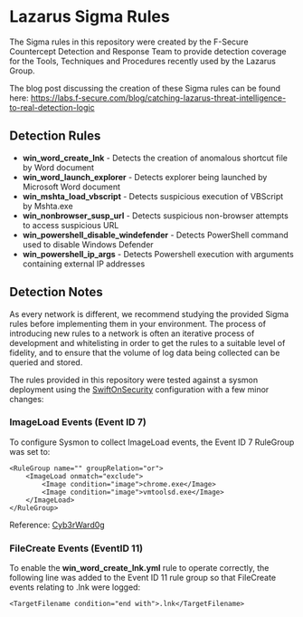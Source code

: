 # Lazarus Sigma Rules

The Sigma rules in this repository were created by the F-Secure Countercept Detection and Response Team to provide detection coverage for the Tools, Techniques and Procedures recently used by the Lazarus Group.

The blog post discussing the creation of these Sigma rules can be found here: https://labs.f-secure.com/blog/catching-lazarus-threat-intelligence-to-real-detection-logic

## Detection Rules

 - **win_word_create_lnk** - Detects the creation of anomalous shortcut file by Word document
 - **win_word_launch_explorer** - Detects explorer being launched by Microsoft Word document
 - **win_mshta_load_vbscript** - Detects suspicious execution of VBScript by Mshta.exe
 - **win_nonbrowser_susp_url** - Detects suspicious non-browser attempts to access suspicious URL
 - **win_powershell_disable_windefender** - Detects PowerShell command used to disable Windows Defender
 - **win_powershell_ip_args** - Detects Powershell execution with arguments containing external IP addresses

## Detection Notes
As every network is different, we recommend studying the provided Sigma rules before implementing them in your environment. The process of introducing new rules to a network is often an iterative process of development and whitelisting in order to get the rules to a suitable level of fidelity, and to ensure that the volume of log data being collected can be queried and stored.

The rules provided in this repository were tested against a sysmon deployment using the [SwiftOnSecurity](https://github.com/SwiftOnSecurity/sysmon-config) configuration with a few minor changes:

### ImageLoad Events (Event ID 7)
To configure Sysmon to collect ImageLoad events, the Event ID 7 RuleGroup was set to:

	<RuleGroup name="" groupRelation="or">
		<ImageLoad onmatch="exclude">
			<Image condition="image">chrome.exe</Image>
			<Image condition="image">vmtoolsd.exe</Image>
		</ImageLoad>
	</RuleGroup>
Reference: [Cyb3rWard0g](https://gist.github.com/Cyb3rWard0g/136481552d8845e52962534d1a4b8664)

### FileCreate Events (EventID 11)
To enable the **win_word_create_lnk.yml** rule to operate correctly, the following line was added to the Event ID 11 rule group so that FileCreate events relating to .lnk were logged:

	<TargetFilename condition="end with">.lnk</TargetFilename>
